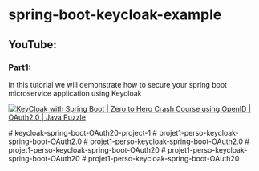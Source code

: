 # spring-boot-keycloak-example

## YouTube:
### Part1: 
In this tutorial we will demonstrate how to secure your spring boot microservice application using Keycloak

[![KeyCloak with Spring Boot | Zero to Hero Crash Course using OpenID | OAuth2.0 | Java Puzzle](https://img.youtube.com/vi/Kg6VjlFQfUs/0.jpg)](https://youtu.be/Kg6VjlFQfUs)

#   k e y c l o a k - s p r i n g - b o o t - O A u t h 2 0 - p r o j e c t - 1  
 #   p r o j e t 1 - p e r s o - k e y c l o a k - s p r i n g - b o o t - O A u t h 2 . 0  
 #   p r o j e t 1 - p e r s o - k e y c l o a k - s p r i n g - b o o t - O A u t h 2 . 0  
 #   p r o j e t 1 - p e r s o - k e y c l o a k - s p r i n g - b o o t - O A u t h 2 0  
 #   p r o j e t 1 - p e r s o - k e y c l o a k - s p r i n g - b o o t - O A u t h 2 0  
 #   p r o j e t 1 - p e r s o - k e y c l o a k - s p r i n g - b o o t - O A u t h 2 0  
 